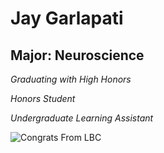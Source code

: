 # Jay Garlapati

## Major: Neuroscience

*Graduating with High Honors*

*Honors Student*

*Undergraduate Learning Assistant*

<img class="markdownImage" src="./markdownAssetPath/Congrats-from-LBC.png" alt="Congrats From LBC"/>